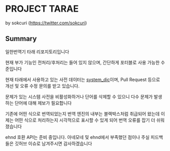 # PROJECT TARAE

by sokcuri (https://twitter.com/sokcuri)


## Summary

일한번역기 타래 리포지토리입니다

현재 부가 기능인 전처리/후처리는 들어 있지 않으며,
간단하게 포터블로 사용 가능한 수준입니다

현재 타래에서 사용하고 있는 사전 데이터는 [system_dic](https://github.com/sokcuri/tarae/blob/main/system_dic.csv)이며,
Pull Request 등으로 개선 및 오류 수정 문의를 받고 있습니다.

문제가 있는 시스템 사전을 비활성화하거나 단어를 삭제할 수 있으니 다수 문제가 발생하는 단어에 대해 제보가 필요합니다

기존에 어떤 식으로 번역되었는지 번역 엔진의 내부는 블랙박스처럼 취급되어 왔는데
이제는 어떤 식으로 처리하는지 시각적으로 표시할 수 있게 되어 번역 오류를 잡기 더 쉬워졌습니다

ehnd 호환 API는 준비 중입니다. 아네모네 및 ehnd에서 부족했던 점이나 주실 피드백들은 깃허브 이슈로 남겨주시면 감사하겠습니다
